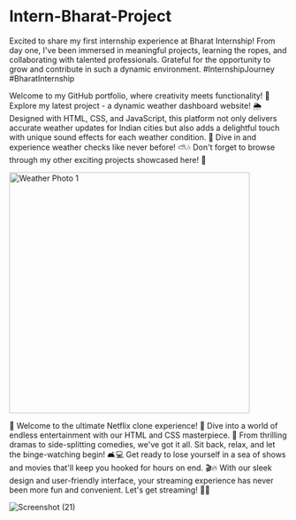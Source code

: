 # Intern-Bharat-Project

Excited to share my first internship experience at Bharat Internship! From day one, I've been immersed in meaningful projects, learning the ropes, and collaborating with talented professionals. Grateful for the opportunity to grow and contribute in such a dynamic environment. #InternshipJourney #BharatInternship

Welcome to my GitHub portfolio, where creativity meets functionality! 🚀 Explore my latest project - a dynamic weather dashboard website! 🌦️ Designed with HTML, CSS, and JavaScript, this platform not only delivers accurate weather updates for Indian cities but also adds a delightful touch with unique sound effects for each weather condition. 🎵 Dive in and experience weather checks like never before! ⛅️🎶 Don't forget to browse through my other exciting projects showcased here! 🌟

<img width="435" alt="Weather Photo 1" src="https://github.com/k5Xce/Intern-Bharat-Project/assets/141855234/a5365418-b63e-4f4a-b459-9d3333531525">






🎉 Welcome to the ultimate Netflix clone experience! 🍿 Dive into a world of endless entertainment with our HTML and CSS masterpiece. 🌟 From thrilling dramas to side-splitting comedies, we've got it all. Sit back, relax, and let the binge-watching begin! 🛋️💻 Get ready to lose yourself in a sea of shows and movies that'll keep you hooked for hours on end. 🎬🔥 With our sleek design and user-friendly interface, your streaming experience has never been more fun and convenient. Let's get streaming! 🚀✨

![Screenshot (21)](https://github.com/k5Xce/Intern-Bharat-Project/assets/141855234/74aa9d7a-19a9-48f6-9d8b-03d0496503d0)
